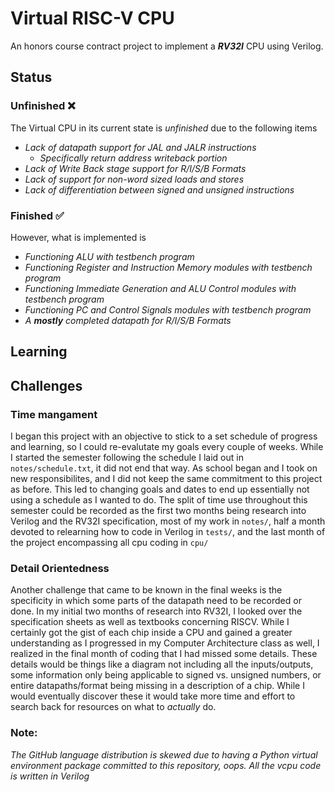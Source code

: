 # Virtual RISC-V CPU
An honors course contract project to implement a ***RV32I*** CPU using Verilog. 

## Status
### Unfinished ❌
The Virtual CPU in its current state is *unfinished* due to the following items
- *Lack of datapath support for JAL and JALR instructions*
  - *Specifically return address writeback portion*
- *Lack of Write Back stage support for R/I/S/B Formats*
- *Lack of support for non-word sized loads and stores*
- *Lack of differentiation between signed and unsigned instructions*

### Finished ✅
However, what is implemented is
- *Functioning ALU with testbench program*
- *Functioning Register and Instruction Memory modules with testbench program*
- *Functioning Immediate Generation and ALU Control modules with testbench program*
- *Functioning PC and Control Signals modules with testbench program*
- *A ***mostly*** completed datapath for R/I/S/B Formats*

## Learning

## Challenges
### Time mangament
I began this project with an objective to stick to a set schedule of progress and learning, so I could re-evalutate my goals every couple of weeks. While I started the semester following the schedule I laid out in ```notes/schedule.txt```, it did not end that way. As school began and I took on new responsibilites, and I did not keep the same commitment to this project as before. This led to changing goals and dates to end up essentially not using a schedule as I wanted to do. The split of time use throughout this semester could be recorded as the first two months being research into Verilog and the RV32I specification, most of my work in ```notes/```, half a month devoted to relearning how to code in Verilog in ```tests/```, and the last month of the project encompassing all cpu coding in ```cpu/```
### Detail Orientedness
Another challenge that came to be known in the final weeks is the specificity in which some parts of the datapath need to be recorded or done. In my initial two months of research into RV32I, I looked over the specification sheets as well as textbooks concerning RISCV. While I certainly got the gist of each chip inside a CPU and gained a greater understanding as I progressed in my Computer Architecture class as well, I realized in the final month of coding that I had missed some details. These details would be things like a diagram not including all the inputs/outputs, some information only being applicable to signed vs. unsigned numbers, or entire datapaths/format being missing in a description of a chip. While I would eventually discover these it would take more time and effort to search back for resources on what to *actually* do. 
### Note:
*The GitHub language distribution is skewed due to having a Python virtual environment package committed to this repository, oops. All the vcpu code is written in Verilog*
